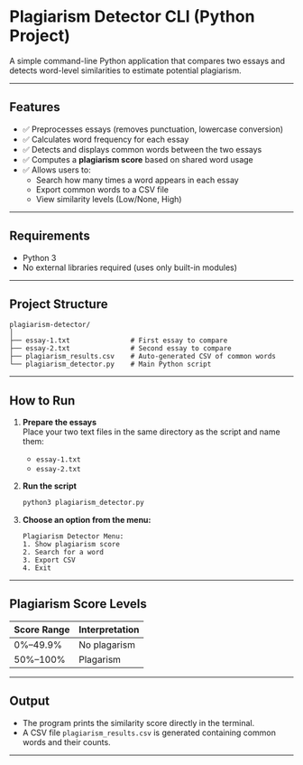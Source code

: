 #  Plagiarism Detector CLI (Python Project)

A simple command-line Python application that compares two essays and detects word-level similarities to estimate potential plagiarism.

---
##  Features

- ✅ Preprocesses essays (removes punctuation, lowercase conversion)  
- ✅ Calculates word frequency for each essay  
- ✅ Detects and displays common words between the two essays  
- ✅ Computes a **plagiarism score** based on shared word usage  
- ✅ Allows users to:
  - Search how many times a word appears in each essay  
  - Export common words to a CSV file  
  - View similarity levels (Low/None, High)
---


##  Requirements

- Python 3 
- No external libraries required (uses only built-in modules)

---

##  Project Structure

```
plagiarism-detector/
│
├── essay-1.txt               # First essay to compare
├── essay-2.txt               # Second essay to compare
├── plagiarism_results.csv    # Auto-generated CSV of common words
└── plagiarism_detector.py    # Main Python script
```

---

##  How to Run

1. **Prepare the essays**  
   Place your two text files in the same directory as the script and name them:
   - `essay-1.txt`
   - `essay-2.txt`

2. **Run the script**  
   ```bash
   python3 plagiarism_detector.py
   ```

3. **Choose an option from the menu:**  
   ```
   Plagiarism Detector Menu:
   1. Show plagiarism score
   2. Search for a word
   3. Export CSV
   4. Exit
   ```

---

##  Plagiarism Score Levels

| Score Range | Interpretation         |
|-------------|------------------------|
| 0%–49.9%    | No plagarism           |
| 50%–100%    | Plagarism              |

---

##  Output

- The program prints the similarity score directly in the terminal.
- A CSV file `plagiarism_results.csv` is generated containing common words and their counts.

---

